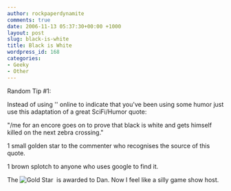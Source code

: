 ```yaml
---
author: rockpaperdynamite
comments: true
date: 2006-11-13 05:37:30+00:00 +1000
layout: post
slug: black-is-white
title: Black is White
wordpress_id: 168
categories:
- Geeky
- Other
---
```


Random Tip #1:

Instead of using '</sarcasm>' online to indicate that you've been using some humor just use this adaptation of a great SciFi/Humor quote:

"/me for an encore goes on to prove that black is white and gets himself killed on the next zebra crossing."

1 small golden star to the commenter who recognises the source of this quote.

1 brown splotch to anyone who uses google to find it.

The ![Gold Star](http://members.optusnet.com.au/cerberos2/GoldStar.jpg)  is awarded to Dan. Now I feel like a silly game show host.
